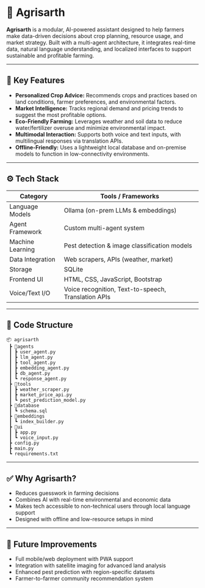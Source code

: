 # 🌾 Agrisarth

**Agrisarth** is a modular, AI-powered assistant designed to help farmers make data-driven decisions about crop planning, resource usage, and market strategy. Built with a multi-agent architecture, it integrates real-time data, natural language understanding, and localized interfaces to support sustainable and profitable farming.

---

## 🧠 Key Features

- **Personalized Crop Advice:** Recommends crops and practices based on land conditions, farmer preferences, and environmental factors.
- **Market Intelligence:** Tracks regional demand and pricing trends to suggest the most profitable options.
- **Eco-Friendly Farming:** Leverages weather and soil data to reduce water/fertilizer overuse and minimize environmental impact.
- **Multimodal Interaction:** Supports both voice and text inputs, with multilingual responses via translation APIs.
- **Offline-Friendly:** Uses a lightweight local database and on-premise models to function in low-connectivity environments.

---

## ⚙️ Tech Stack

| Category            | Tools / Frameworks                                |
|---------------------|---------------------------------------------------|
| Language Models     | Ollama (on-prem LLMs & embeddings)                |
| Agent Framework     | Custom multi-agent system                         |
| Machine Learning    | Pest detection & image classification models      |
| Data Integration    | Web scrapers, APIs (weather, market)              |
| Storage             | SQLite                                            |
| Frontend UI         | HTML, CSS, JavaScript, Bootstrap                  |
| Voice/Text I/O      | Voice recognition, Text-to-speech, Translation APIs |

---

## 🧱 Code Structure

```
📦 agrisarth
 ┣ 📂agents
 ┃ ┣ user_agent.py
 ┃ ┣ llm_agent.py
 ┃ ┣ tool_agent.py
 ┃ ┣ embedding_agent.py
 ┃ ┣ db_agent.py
 ┃ ┗ response_agent.py
 ┣ 📂tools
 ┃ ┣ weather_scraper.py
 ┃ ┣ market_price_api.py
 ┃ ┗ pest_prediction_model.py
 ┣ 📂database
 ┃ ┗ schema.sql
 ┣ 📂embeddings
 ┃ ┗ index_builder.py
 ┣ 📂ui
 ┃ ┣ app.py
 ┃ ┗ voice_input.py
 ┣ config.py
 ┣ main.py
 ┗ requirements.txt
```

---

## ✅ Why Agrisarth?

- Reduces guesswork in farming decisions
- Combines AI with real-time environmental and economic data
- Makes tech accessible to non-technical users through local language support
- Designed with offline and low-resource setups in mind

---

## 📍 Future Improvements

- Full mobile/web deployment with PWA support  
- Integration with satellite imaging for advanced land analysis  
- Enhanced pest prediction with region-specific datasets  
- Farmer-to-farmer community recommendation system

